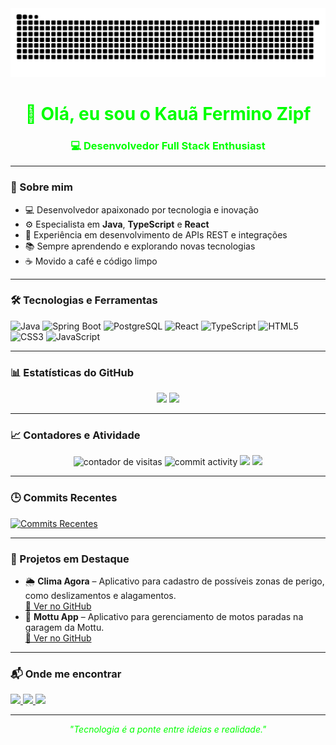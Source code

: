 <!-- Snake Neon animado -->
<picture>
  <source media="(prefers-color-scheme: dark)" srcset="https://raw.githubusercontent.com/ericshantos/ericshantos/output/github-contribution-grid-snake-dark.svg">
  <source media="(prefers-color-scheme: light)" srcset="https://raw.githubusercontent.com/ericshantos/ericshantos/output/github-contribution-grid-snake.svg">
  <img alt="github contribution grid snake animation" src="https://raw.githubusercontent.com/ericshantos/ericshantos/output/github-contribution-grid-snake-dark.svg">
</picture>

<h1 align="center" style="color:#00ff00">👋 Olá, eu sou o Kauã Fermino Zipf</h1>
<h3 align="center" style="color:#00ff00">💻 Desenvolvedor Full Stack Enthusiast</h3>

---

### 🚀 Sobre mim
- 💻 Desenvolvedor apaixonado por tecnologia e inovação  
- ⚙️ Especialista em **Java**, **TypeScript** e **React**  
- 📡 Experiência em desenvolvimento de APIs REST e integrações  
- 📚 Sempre aprendendo e explorando novas tecnologias  
- ☕ Movido a café e código limpo  

---

### 🛠️ Tecnologias e Ferramentas
<p align="left">
  <img src="https://cdn.jsdelivr.net/gh/devicons/devicon/icons/java/java-original.svg" width="50" alt="Java"/>
  <img src="https://cdn.jsdelivr.net/gh/devicons/devicon/icons/spring/spring-original.svg" width="50" alt="Spring Boot"/>
  <img src="https://cdn.jsdelivr.net/gh/devicons/devicon/icons/postgresql/postgresql-original.svg" width="50" alt="PostgreSQL"/>
  <img src="https://cdn.jsdelivr.net/gh/devicons/devicon/icons/react/react-original.svg" width="50" alt="React"/>
  <img src="https://cdn.jsdelivr.net/gh/devicons/devicon/icons/typescript/typescript-original.svg" width="50" alt="TypeScript"/>
  <img src="https://cdn.jsdelivr.net/gh/devicons/devicon/icons/html5/html5-original.svg" width="50" alt="HTML5"/>
  <img src="https://cdn.jsdelivr.net/gh/devicons/devicon/icons/css3/css3-original.svg" width="50" alt="CSS3"/>
  <img src="https://cdn.jsdelivr.net/gh/devicons/devicon/icons/javascript/javascript-original.svg" width="50" alt="JavaScript"/>
</p>

---

### 📊 Estatísticas do GitHub
<p align="center">
  <img src="https://github-readme-stats.vercel.app/api?username=kauazipf&show_icons=true&theme=github_dark&title_color=00ff00&icon_color=00ff00&text_color=00ff00" height="160"/>
  <img src="https://github-readme-stats.vercel.app/api/top-langs/?username=kauazipf&layout=compact&theme=github_dark&title_color=00ff00&text_color=00ff00" height="160"/>
</p>

---

### 📈 Contadores e Atividade
<p align="center">
  <img src="https://komarev.com/ghpvc/?username=kauazipf&label=Visitas&color=00ff00&style=for-the-badge" alt="contador de visitas"/>
  <img src="https://img.shields.io/github/commit-activity/m/kauazipf/kauazipf?label=Contribui%C3%A7%C3%B5es&style=for-the-badge&color=00ff00" alt="commit activity"/>
  <img src="https://github-profile-summary-cards.vercel.app/api/cards/repos-per-language?username=kauazipf&theme=github_dark" height="140"/>
  <img src="https://github-profile-summary-cards.vercel.app/api/cards/most-commit-language?username=kauazipf&theme=github_dark" height="140"/>
</p>

---

### 🕒 Commits Recentes
[![Commits Recentes](https://github-readme-activity-graph.vercel.app/graph?username=kauazipf&theme=dracula)](https://github.com/kauazipf)

---

### 📂 Projetos em Destaque
- 🌦 **Clima Agora** – Aplicativo para cadastro de possíveis zonas de perigo, como deslizamentos e alagamentos.  
  [🔗 Ver no GitHub](https://github.com/kauazipf/ClimaAgora)
- 🛵 **Mottu App** – Aplicativo para gerenciamento de motos paradas na garagem da Mottu.  
  [🔗 Ver no GitHub](https://github.com/kauazipf/Mottu-App)

---

### 📬 Onde me encontrar
<p>
  <a href="https://www.linkedin.com/in/kaua-zipf" target="_blank">
    <img src="https://img.shields.io/badge/-LinkedIn-00ff00?style=for-the-badge&logo=linkedin&logoColor=black"/>
  </a>
  <a href="mailto:kauazipf@gmail.com">
    <img src="https://img.shields.io/badge/-Email-00ff00?style=for-the-badge&logo=gmail&logoColor=black"/>
  </a>
  <a href="https://wa.me/5511910192957" target="_blank">
    <img src="https://img.shields.io/badge/-WhatsApp-00ff00?style=for-the-badge&logo=whatsapp&logoColor=black"/>
  </a>
</p>

---

<p align="center" style="color:#00ff00">
  <i>"Tecnologia é a ponte entre ideias e realidade."</i>
</p>
